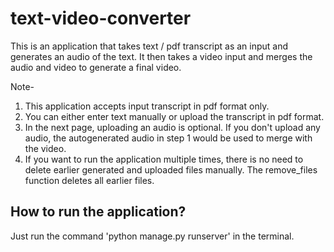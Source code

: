 # text-video-converter
This is an application that takes text / pdf transcript as an input and generates an audio of the text. It then takes a video input and merges the audio and video to generate a final video.

Note-
1. This application accepts input transcript in pdf format only.
2. You can either enter text manually or upload the transcript in pdf format.
3. In the next page, uploading an audio is optional. If you don't upload any audio, the autogenerated audio in step 1 would be used to merge with the video.
4. If you want to run the application multiple times, there is no need to delete earlier generated and uploaded files manually. The remove_files function deletes all earlier files.

How to run the application?  
---
Just run the command 'python manage.py runserver' in the terminal.

